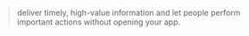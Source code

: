> deliver timely, high-value information and let people perform important actions without opening your app.